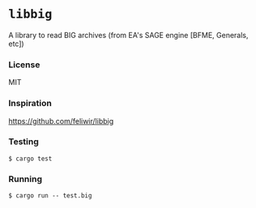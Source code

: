 # `libbig`

A library to read BIG archives (from EA's SAGE engine [BFME, Generals, etc])

### License

MIT

### Inspiration

https://github.com/feliwir/libbig

### Testing

```
$ cargo test
```

### Running

```
$ cargo run -- test.big
```